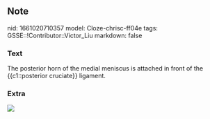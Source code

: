 ## Note
nid: 1661020710357
model: Cloze-chrisc-ff04e
tags: GSSE::!Contributor::Victor_Liu
markdown: false

### Text
The posterior horn of the medial meniscus is attached in front of the {{c1::posterior cruciate}} ligament.

### Extra
<img src="paste-331cb89a9a4c833f284fc19a7b6d1efdfe0485ef.jpg">
